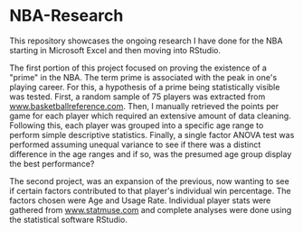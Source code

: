 # NBA-Research
This repository showcases the ongoing research I have done for the NBA starting in Microsoft Excel and then moving into RStudio.

The first portion of this project focused on proving the existence of a "prime" in the NBA. The term prime is associated with the peak in one's playing career. For this, a hypothesis of a prime being statistically visible was tested. First, a random sample of 75 players was extracted from www.basketballreference.com. Then, I manually retrieved the points per game for each player which required an extensive amount of data cleaning. Following this, each player was grouped into a specific age range to perform simple descriptive statistics. Finally, a single factor ANOVA test was performed assuming unequal variance to see if there was a distinct difference in the age ranges and if so, was the presumed age group display the best performance?

The second project, was an expansion of the previous, now wanting to see if certain factors contributed to that player's individual win percentage. The factors chosen were Age and Usage Rate. Individual player stats were gathered from www.statmuse.com and complete analyses were done using the statistical software RStudio.


